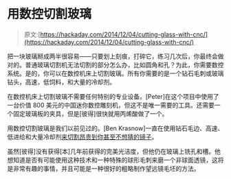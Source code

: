 # 用数控切割玻璃

> 原文:[https://hackaday.com/2014/12/04/cutting-glass-with-cnc/](https://hackaday.com/2014/12/04/cutting-glass-with-cnc/)

把一块玻璃掰成两半很容易——只要划上刻痕，打碎它，练习几次后，你最终会做对的。普通玻璃切割机无法切割的部分怎么办，比如圆角和孔？为此，你需要数控系统。是的，你可以在数控机床上切割玻璃。所有你需要的是一个钻石毛刺或玻璃钻头，高速，低饲料，和大量的冷却剂。

在数控机床上切割玻璃不需要任何特别的专业设备。[Peter]在这个项目中使用了一台价值 800 美元的中国迷你数控雕刻机，但这不是唯一需要的工具。还需要一个固定玻璃板的夹具，但是[彼得]很快就用丙烯酸做了一个。

用数控切割玻璃是我们以前见过的。[Ben Krasnow]一直在使用钻石毛边、高速、低进给和大量冷却剂[来切割昂贵到你甚至不想猜的镜子](https://www.youtube.com/watch?v=HyI111Tn0Cs)。

虽然[彼得]没有获得[本]几年前获得的完美光洁度，但他仍在玻璃上铣孔和槽。他想知道是否有可能使用这种技术和一种特殊的球形毛刺来磨一个非球面透镜，这将是非常有趣的事情，并且可能是一种很好的粗略制作望远镜毛坯的方法。
